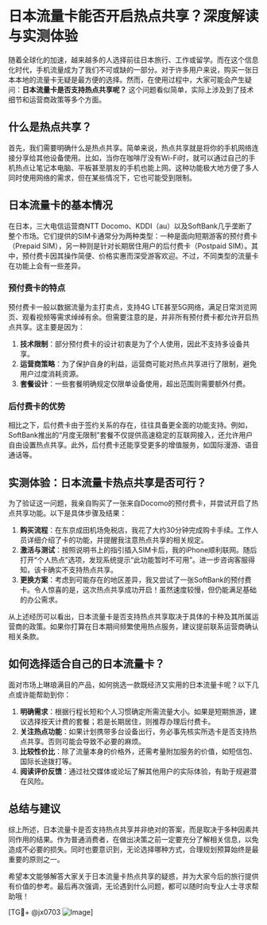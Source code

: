 # 日本流量卡能否开启热点共享？深度解读与实测体验

随着全球化的加速，越来越多的人选择前往日本旅行、工作或留学。而在这个信息化时代，手机流量成为了我们不可或缺的一部分。对于许多用户来说，购买一张日本本地的流量卡无疑是最方便的选择。然而，在使用过程中，大家可能会产生疑问：**日本流量卡是否支持热点共享呢？** 这个问题看似简单，实际上涉及到了技术细节和运营商政策等多个方面。

## 什么是热点共享？

首先，我们需要明确什么是热点共享。简单来说，热点共享就是将你的手机网络连接分享给其他设备使用。比如，当你在咖啡厅没有Wi-Fi时，就可以通过自己的手机热点让笔记本电脑、平板甚至朋友的手机也能上网。这种功能极大地方便了多人同时使用网络的需求，但在某些情况下，它也可能受到限制。

## 日本流量卡的基本情况

在日本，三大电信运营商NTT Docomo、KDDI（au）以及SoftBank几乎垄断了整个市场。它们提供的SIM卡通常分为两种类型：一种是面向短期游客的预付费卡（Prepaid SIM），另一种则是针对长期居住用户的后付费卡（Postpaid SIM）。其中，预付费卡因其操作简便、价格实惠而深受游客欢迎。不过，不同类型的流量卡在功能上会有一些差异。

### 预付费卡的特点

预付费卡一般以数据流量为主打卖点，支持4G LTE甚至5G网络，满足日常浏览网页、观看视频等需求绰绰有余。但需要注意的是，并非所有预付费卡都允许开启热点共享。这主要是因为：

1. **技术限制**：部分预付费卡的设计初衷是为了个人使用，因此不支持多设备共享。
2. **运营商策略**：为了保护自身的利益，运营商可能对热点共享进行了限制，避免用户过度消耗资源。
3. **套餐设计**：一些套餐明确规定仅限单设备使用，超出范围则需要额外付费。

### 后付费卡的优势

相比之下，后付费卡由于签约关系的存在，往往具备更全面的功能支持。例如，SoftBank推出的“月度无限制”套餐不仅提供高速稳定的互联网接入，还允许用户自由设置热点共享。此外，后付费卡还能享受更多的增值服务，如国际漫游、语音通话等。

## 实测体验：日本流量卡热点共享是否可行？

为了验证这一问题，我亲自购买了一张来自Docomo的预付费卡，并尝试开启了热点共享功能。以下是具体步骤及结果：

1. **购买流程**：在东京成田机场免税店，我花了大约30分钟完成购卡手续。工作人员详细介绍了卡的功能，并提醒我注意热点共享的相关规定。
2. **激活与测试**：按照说明书上的指引插入SIM卡后，我的iPhone顺利联网。随后打开“个人热点”选项，发现系统提示“此功能暂时不可用”。进一步咨询客服得知，该卡确实不支持热点共享。
3. **更换方案**：考虑到可能存在的地区差异，我又尝试了一张SoftBank的预付费卡。令人惊喜的是，这次热点共享成功开启！虽然速度较慢，但仍能满足基础的办公需求。

从上述经历可以看出，日本流量卡是否支持热点共享取决于具体的卡种及其所属运营商的政策。如果你打算在日本期间频繁使用热点服务，建议提前联系运营商确认相关条款。

## 如何选择适合自己的日本流量卡？

面对市场上琳琅满目的产品，如何挑选一款既经济又实用的日本流量卡呢？以下几点或许能帮助到你：

1. **明确需求**：根据行程长短和个人习惯确定所需流量大小。如果是短期旅游，建议选择按天计费的套餐；若是长期居住，则推荐办理后付费卡。
2. **关注热点功能**：如果计划携带多台设备出行，务必事先核实所选卡是否支持热点共享。否则可能会导致不必要的麻烦。
3. **比较性价比**：除了流量本身的价格外，还需考量附加服务的价值，如短信包、国际长途拨打等。
4. **阅读评价反馈**：通过社交媒体或论坛了解其他用户的实际体验，有助于规避潜在风险。

## 总结与建议

综上所述，日本流量卡是否支持热点共享并非绝对的答案，而是取决于多种因素共同作用的结果。作为普通消费者，在做出决策之前一定要充分了解相关信息，以免造成不必要的损失。同时也要意识到，无论选择哪种方式，合理规划预算始终是最重要的原则之一。

希望本文能够解答大家关于日本流量卡热点共享的疑惑，并为大家今后的旅行提供有价值的参考。最后再次强调，无论遇到什么问题，都可以随时向专业人士寻求帮助哦！

[TG💪+ @jx0703 ![Image](https://github.com/user-attachments/assets/dbca1d08-cadb-493c-b0ec-ad6f7a83f270)]